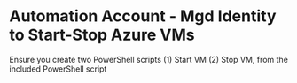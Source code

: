 # Automation Account - Mgd Identity to Start-Stop Azure VMs
Ensure you create two PowerShell scripts (1) Start VM (2) Stop VM, from the included PowerShell script
